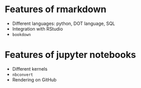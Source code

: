 # Features of rmarkdown

- Different languages: python, DOT language, SQL
- Integration with RStudio
- `bookdown`

# Features of jupyter notebooks

- Different kernels
- `nbconvert`
- Rendering on GitHub

